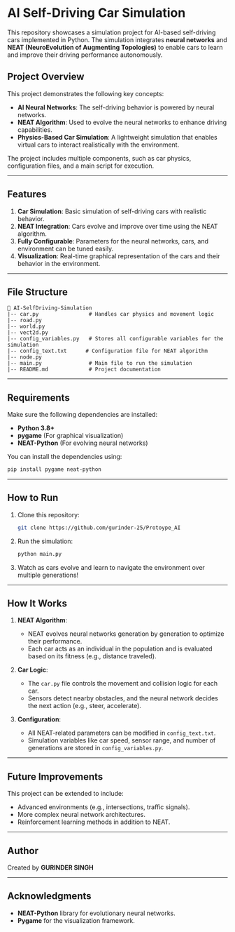 # AI Self-Driving Car Simulation

This repository showcases a simulation project for AI-based self-driving cars implemented in Python. The simulation integrates **neural networks** and **NEAT (NeuroEvolution of Augmenting Topologies)** to enable cars to learn and improve their driving performance autonomously.

## Project Overview
This project demonstrates the following key concepts:

- **AI Neural Networks**: The self-driving behavior is powered by neural networks.
- **NEAT Algorithm**: Used to evolve the neural networks to enhance driving capabilities.
- **Physics-Based Car Simulation**: A lightweight simulation that enables virtual cars to interact realistically with the environment.

The project includes multiple components, such as car physics, configuration files, and a main script for execution.

---

## Features

1. **Car Simulation**: Basic simulation of self-driving cars with realistic behavior.
2. **NEAT Integration**: Cars evolve and improve over time using the NEAT algorithm.
3. **Fully Configurable**: Parameters for the neural networks, cars, and environment can be tuned easily.
4. **Visualization**: Real-time graphical representation of the cars and their behavior in the environment.

---

## File Structure

```
📂 AI-SelfDriving-Simulation
|-- car.py                # Handles car physics and movement logic
|-- road.py
|-- world.py
|-- vect2d.py
|-- config_variables.py   # Stores all configurable variables for the simulation
|-- config_text.txt      # Configuration file for NEAT algorithm
|-- node.py
|-- main.py               # Main file to run the simulation
|-- README.md             # Project documentation
```

---

## Requirements

Make sure the following dependencies are installed:

- **Python 3.8+**
- **pygame** (For graphical visualization)
- **NEAT-Python** (For evolving neural networks)

You can install the dependencies using:
```bash
pip install pygame neat-python
```

---

## How to Run

1. Clone this repository:
   ```bash
   git clone https://github.com/gurinder-25/Protoype_AI
   ```

2. Run the simulation:
   ```bash
   python main.py
   ```

3. Watch as cars evolve and learn to navigate the environment over multiple generations!

---

## How It Works

1. **NEAT Algorithm**:
   - NEAT evolves neural networks generation by generation to optimize their performance.
   - Each car acts as an individual in the population and is evaluated based on its fitness (e.g., distance traveled).

2. **Car Logic**:
   - The `car.py` file controls the movement and collision logic for each car.
   - Sensors detect nearby obstacles, and the neural network decides the next action (e.g., steer, accelerate).

3. **Configuration**:
   - All NEAT-related parameters can be modified in `config_text.txt`.
   - Simulation variables like car speed, sensor range, and number of generations are stored in `config_variables.py`.

---

## Future Improvements
This project can be extended to include:
- Advanced environments (e.g., intersections, traffic signals).
- More complex neural network architectures.
- Reinforcement learning methods in addition to NEAT.

---

## Author
Created by **GURINDER SINGH**

---

## Acknowledgments
- **NEAT-Python** library for evolutionary neural networks.
- **Pygame** for the visualization framework.

